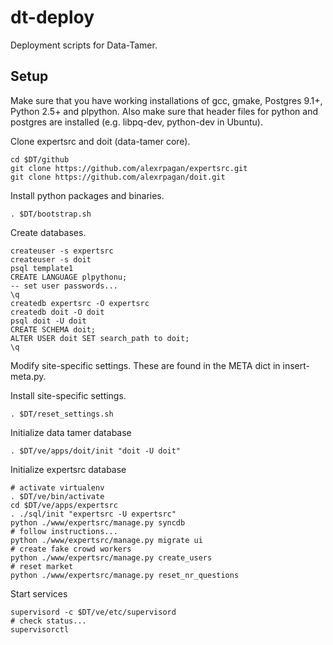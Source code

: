 dt-deploy
=========

Deployment scripts for Data-Tamer.

Setup
----------

Make sure that you have working installations of gcc, gmake, Postgres 9.1+, Python 2.5+ and plpython. Also make sure that header files for python and postgres are installed (e.g. libpq-dev, python-dev in Ubuntu).

Clone expertsrc and doit (data-tamer core).

    cd $DT/github
    git clone https://github.com/alexrpagan/expertsrc.git
    git clone https://github.com/alexrpagan/doit.git

Install python packages and binaries.

    . $DT/bootstrap.sh

Create databases.

    createuser -s expertsrc
    createuser -s doit
    psql template1
    CREATE LANGUAGE plpythonu;
    -- set user passwords...
    \q
    createdb expertsrc -O expertsrc
    createdb doit -O doit
    psql doit -U doit
    CREATE SCHEMA doit;
    ALTER USER doit SET search_path to doit;
    \q 

Modify site-specific settings. These are found in the META dict in insert-meta.py. 

Install site-specific settings.

    . $DT/reset_settings.sh

Initialize data tamer database

    . $DT/ve/apps/doit/init "doit -U doit"

Initialize expertsrc database

    # activate virtualenv
    . $DT/ve/bin/activate
    cd $DT/ve/apps/expertsrc
    . ./sql/init "expertsrc -U expertsrc"
    python ./www/expertsrc/manage.py syncdb
    # follow instructions...
    python ./www/expertsrc/manage.py migrate ui
    # create fake crowd workers
    python ./www/expertsrc/manage.py create_users
    # reset market
    python ./www/expertsrc/manage.py reset_nr_questions

Start services

    supervisord -c $DT/ve/etc/supervisord
    # check status...
    supervisorctl

